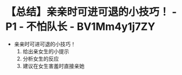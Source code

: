 # 【总结】亲亲时可进可退的小技巧！ - P1 - 不怕队长 - BV1Mm4y1j7ZY

-   亲亲时可进可退的小技巧！
    1.  给出亲女生的小提示
    2.  分析女生的反应
    3.  建议在女生害羞时直接亲她